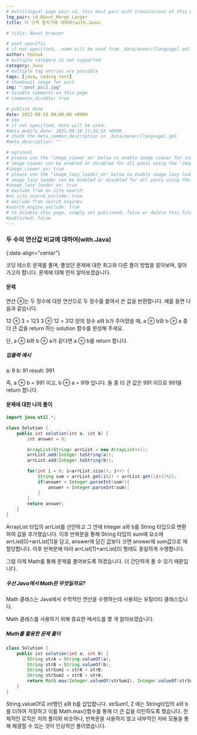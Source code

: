 ```yaml
---
# multilingual page pair id, this must pair with translations of this page. (This name must be unique)
lng_pair: id_About_Merge_Larger
title: 더 크게 합치기에 대하여(with.Java)

# title: About browser

# post specific
# if not specified, .name will be used from _data/owner/[language].yml
author: Yeonuk
# multiple category is not supported
category: Java
# multiple tag entries are possible
tags: [java, coding test]
# thumbnail image for post
img: ":post_pic1.jpg"
# disable comments on this page
# comments_disable: true

# publish date
date: 2023-08-18 09:00:00 +0900
# seo
# if not specified, date will be used.
#meta_modify_date: 2021-08-10 11:32:53 +0900
# check the meta_common_description in _data/owner/[language].yml
#meta_description: ""

# optional
# please use the "image_viewer_on" below to enable image viewer for individual pages or posts (_posts/ or [language]/_posts folders).
# image viewer can be enabled or disabled for all posts using the "image_viewer_posts: true" setting in _data/conf/main.yml.
#image_viewer_on: true
# please use the "image_lazy_loader_on" below to enable image lazy loader for individual pages or posts (_posts/ or [language]/_posts folders).
# image lazy loader can be enabled or disabled for all posts using the "image_lazy_loader_posts: true" setting in _data/conf/main.yml.
#image_lazy_loader_on: true
# exclude from on site search
#on_site_search_exclude: true
# exclude from search engines
#search_engine_exclude: true
# to disable this page, simply set published: false or delete this file
#published: false
---
```


<!-- outline-start -->

### 두 수의 연산값 비교에 대하여(with.Java)

{:data-align="center"}

<!-- outline-end -->

코딩 테스트 문제를 풀며, 풀었던 문제에 대한 회고와 다른 풀이 방법을 알아보며, 알아가고자 합니다.
문제에 대해 먼저 알아보겠습니다.

#### 문제

연산 ⊕는 두 정수에 대한 연산으로 두 정수를 붙여서 쓴 값을 반환합니다. 예를 들면 다음과 같습니다.

12 ⊕ 3 = 123
3 ⊕ 12 = 312
양의 정수 a와 b가 주어졌을 때, a ⊕ b와 b ⊕ a 중 더 큰 값을 return 하는 solution 함수를 완성해 주세요.

단, a ⊕ b와 b ⊕ a가 같다면 a ⊕ b를 return 합니다.

##### 입출력 예시

a: 9
b: 91
result: 991

즉, a ⊕ b = 991 이고, b ⊕ a = 919 입니다. 둘 중 더 큰 값은 991 이므로 991을 return 합니다.

#### 문제에 대한 나의 풀이

```java
import java.util.*;

class Solution {
    public int solution(int a, int b) {
        int answer = 0;

        ArrayList<String> arrList = new ArrayList<>();
        arrList.add(Integer.toString(a));
        arrList.add(Integer.toString(b));

        for(int i = 0; i<arrList.size(); i++) {
            String sum = arrList.get(i%2) + arrList.get((i+1)%2);
            if(answer < Integer.parseInt(sum)){
                answer = Integer.parseInt(sum);
            }
        }
        return answer;
    }
}
```

ArrayList 타입의 arrList를 선언하고 그 안에 Integer a와 b를 String 타입으로 변환하여 값을 추가했습니다. 이후 반복문을 통해 String 타입의 sum에 요소에
arrList[0]+arrList[1]을 담고, answer에 담긴 값보다 크면 answer에 sum값으로 재할당합니다. 이후 반복문에 따라 arrList[1]+arrList[0] 형태도 동일하게 수행합니다.

그럼 이제 Math를 통해 문제를 풀어보도록 하겠습니다. 더 간단하게 풀 수 있기 때문입니다.

##### 우선 Java에서 Math란 무엇일까요?

Math 클래스는 Java에서 수학적인 연산을 수행하는데 사용되는 유틸리티 클래스입니다.

Math 클래스를 사용하기 위해 중요한 메서드를 몇 개 알아보겠습니다.

##### Math를 활용한 문제 풀이

```java
class Solution {
    public int solution(int a, int b) {
        String strA = String.valueOf(a);
        String strB = String.valueOf(b);
        String strSum1 = strA + strB;
        String strSum2 = strB + strA;
        return Math.max(Integer.valueOf(strSum1), Integer.valueOf(strSum2));
    }
}
```

String.valueOf로 int형인 a와 b를 삽입합니다. strSum1, 2 에는 String타입의 a와 b를 더하여 저장하고 이를 Math.max()함수를 통해 더 큰 값을 리턴하도록 했습니다. 전체적인 로직은 저의 풀이와 비슷하나, 반복문을 사용하지 않고 내부적인 자바 모듈을 통해 해결할 수 있는 것이 인상적인 풀이였습니다.
